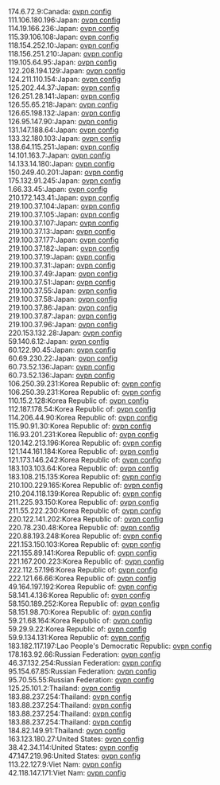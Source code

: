 174.6.72.9:Canada: [ovpn config](vpn/174_6_72_9.ovpn)  
111.106.180.196:Japan: [ovpn config](vpn/111_106_180_196.ovpn)  
114.19.166.236:Japan: [ovpn config](vpn/114_19_166_236.ovpn)  
115.39.106.108:Japan: [ovpn config](vpn/115_39_106_108.ovpn)  
118.154.252.10:Japan: [ovpn config](vpn/118_154_252_10.ovpn)  
118.156.251.210:Japan: [ovpn config](vpn/118_156_251_210.ovpn)  
119.105.64.95:Japan: [ovpn config](vpn/119_105_64_95.ovpn)  
122.208.194.129:Japan: [ovpn config](vpn/122_208_194_129.ovpn)  
124.211.110.154:Japan: [ovpn config](vpn/124_211_110_154.ovpn)  
125.202.44.37:Japan: [ovpn config](vpn/125_202_44_37.ovpn)  
126.251.28.141:Japan: [ovpn config](vpn/126_251_28_141.ovpn)  
126.55.65.218:Japan: [ovpn config](vpn/126_55_65_218.ovpn)  
126.65.198.132:Japan: [ovpn config](vpn/126_65_198_132.ovpn)  
126.95.147.90:Japan: [ovpn config](vpn/126_95_147_90.ovpn)  
131.147.188.64:Japan: [ovpn config](vpn/131_147_188_64.ovpn)  
133.32.180.103:Japan: [ovpn config](vpn/133_32_180_103.ovpn)  
138.64.115.251:Japan: [ovpn config](vpn/138_64_115_251.ovpn)  
14.101.163.7:Japan: [ovpn config](vpn/14_101_163_7.ovpn)  
14.133.14.180:Japan: [ovpn config](vpn/14_133_14_180.ovpn)  
150.249.40.201:Japan: [ovpn config](vpn/150_249_40_201.ovpn)  
175.132.91.245:Japan: [ovpn config](vpn/175_132_91_245.ovpn)  
1.66.33.45:Japan: [ovpn config](vpn/1_66_33_45.ovpn)  
210.172.143.41:Japan: [ovpn config](vpn/210_172_143_41.ovpn)  
219.100.37.104:Japan: [ovpn config](vpn/219_100_37_104.ovpn)  
219.100.37.105:Japan: [ovpn config](vpn/219_100_37_105.ovpn)  
219.100.37.107:Japan: [ovpn config](vpn/219_100_37_107.ovpn)  
219.100.37.13:Japan: [ovpn config](vpn/219_100_37_13.ovpn)  
219.100.37.177:Japan: [ovpn config](vpn/219_100_37_177.ovpn)  
219.100.37.182:Japan: [ovpn config](vpn/219_100_37_182.ovpn)  
219.100.37.19:Japan: [ovpn config](vpn/219_100_37_19.ovpn)  
219.100.37.31:Japan: [ovpn config](vpn/219_100_37_31.ovpn)  
219.100.37.49:Japan: [ovpn config](vpn/219_100_37_49.ovpn)  
219.100.37.51:Japan: [ovpn config](vpn/219_100_37_51.ovpn)  
219.100.37.55:Japan: [ovpn config](vpn/219_100_37_55.ovpn)  
219.100.37.58:Japan: [ovpn config](vpn/219_100_37_58.ovpn)  
219.100.37.86:Japan: [ovpn config](vpn/219_100_37_86.ovpn)  
219.100.37.87:Japan: [ovpn config](vpn/219_100_37_87.ovpn)  
219.100.37.96:Japan: [ovpn config](vpn/219_100_37_96.ovpn)  
220.153.132.28:Japan: [ovpn config](vpn/220_153_132_28.ovpn)  
59.140.6.12:Japan: [ovpn config](vpn/59_140_6_12.ovpn)  
60.122.90.45:Japan: [ovpn config](vpn/60_122_90_45.ovpn)  
60.69.230.22:Japan: [ovpn config](vpn/60_69_230_22.ovpn)  
60.73.52.136:Japan: [ovpn config](vpn/60_73_52_136.ovpn)  
60.73.52.136:Japan: [ovpn config](vpn/60_73_52_136.ovpn)  
106.250.39.231:Korea Republic of: [ovpn config](vpn/106_250_39_231.ovpn)  
106.250.39.231:Korea Republic of: [ovpn config](vpn/106_250_39_231.ovpn)  
110.15.2.128:Korea Republic of: [ovpn config](vpn/110_15_2_128.ovpn)  
112.187.178.54:Korea Republic of: [ovpn config](vpn/112_187_178_54.ovpn)  
114.206.44.90:Korea Republic of: [ovpn config](vpn/114_206_44_90.ovpn)  
115.90.91.30:Korea Republic of: [ovpn config](vpn/115_90_91_30.ovpn)  
116.93.201.231:Korea Republic of: [ovpn config](vpn/116_93_201_231.ovpn)  
120.142.213.196:Korea Republic of: [ovpn config](vpn/120_142_213_196.ovpn)  
121.144.161.184:Korea Republic of: [ovpn config](vpn/121_144_161_184.ovpn)  
121.173.146.242:Korea Republic of: [ovpn config](vpn/121_173_146_242.ovpn)  
183.103.103.64:Korea Republic of: [ovpn config](vpn/183_103_103_64.ovpn)  
183.108.215.135:Korea Republic of: [ovpn config](vpn/183_108_215_135.ovpn)  
210.100.229.165:Korea Republic of: [ovpn config](vpn/210_100_229_165.ovpn)  
210.204.118.139:Korea Republic of: [ovpn config](vpn/210_204_118_139.ovpn)  
211.225.93.150:Korea Republic of: [ovpn config](vpn/211_225_93_150.ovpn)  
211.55.222.230:Korea Republic of: [ovpn config](vpn/211_55_222_230.ovpn)  
220.122.141.202:Korea Republic of: [ovpn config](vpn/220_122_141_202.ovpn)  
220.78.230.48:Korea Republic of: [ovpn config](vpn/220_78_230_48.ovpn)  
220.88.193.248:Korea Republic of: [ovpn config](vpn/220_88_193_248.ovpn)  
221.153.150.103:Korea Republic of: [ovpn config](vpn/221_153_150_103.ovpn)  
221.155.89.141:Korea Republic of: [ovpn config](vpn/221_155_89_141.ovpn)  
221.167.200.223:Korea Republic of: [ovpn config](vpn/221_167_200_223.ovpn)  
222.112.57.196:Korea Republic of: [ovpn config](vpn/222_112_57_196.ovpn)  
222.121.66.66:Korea Republic of: [ovpn config](vpn/222_121_66_66.ovpn)  
49.164.197.192:Korea Republic of: [ovpn config](vpn/49_164_197_192.ovpn)  
58.141.4.136:Korea Republic of: [ovpn config](vpn/58_141_4_136.ovpn)  
58.150.189.252:Korea Republic of: [ovpn config](vpn/58_150_189_252.ovpn)  
58.151.98.70:Korea Republic of: [ovpn config](vpn/58_151_98_70.ovpn)  
59.21.68.164:Korea Republic of: [ovpn config](vpn/59_21_68_164.ovpn)  
59.29.9.22:Korea Republic of: [ovpn config](vpn/59_29_9_22.ovpn)  
59.9.134.131:Korea Republic of: [ovpn config](vpn/59_9_134_131.ovpn)  
183.182.117.197:Lao People's Democratic Republic: [ovpn config](vpn/183_182_117_197.ovpn)  
178.163.92.66:Russian Federation: [ovpn config](vpn/178_163_92_66.ovpn)  
46.37.132.254:Russian Federation: [ovpn config](vpn/46_37_132_254.ovpn)  
95.154.67.85:Russian Federation: [ovpn config](vpn/95_154_67_85.ovpn)  
95.70.55.55:Russian Federation: [ovpn config](vpn/95_70_55_55.ovpn)  
125.25.101.2:Thailand: [ovpn config](vpn/125_25_101_2.ovpn)  
183.88.237.254:Thailand: [ovpn config](vpn/183_88_237_254.ovpn)  
183.88.237.254:Thailand: [ovpn config](vpn/183_88_237_254.ovpn)  
183.88.237.254:Thailand: [ovpn config](vpn/183_88_237_254.ovpn)  
183.88.237.254:Thailand: [ovpn config](vpn/183_88_237_254.ovpn)  
184.82.149.91:Thailand: [ovpn config](vpn/184_82_149_91.ovpn)  
163.123.180.27:United States: [ovpn config](vpn/163_123_180_27.ovpn)  
38.42.34.114:United States: [ovpn config](vpn/38_42_34_114.ovpn)  
47.147.219.96:United States: [ovpn config](vpn/47_147_219_96.ovpn)  
113.22.127.9:Viet Nam: [ovpn config](vpn/113_22_127_9.ovpn)  
42.118.147.171:Viet Nam: [ovpn config](vpn/42_118_147_171.ovpn)  
